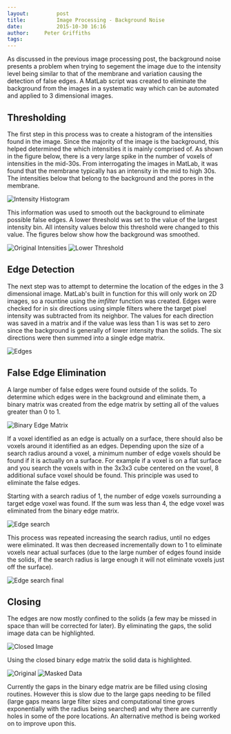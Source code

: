 ```yaml
---
layout:     	post
title:      	Image Processing - Background Noise
date:       	2015-10-30 16:16
author:     Peter Griffiths
tags:         
---
```

As discussed in the previous image processing post, the background noise presents a problem when trying to segement the image due to the intensity level being similar to that of the membrane and variation causing the detection of false edges. A MatLab script was created to eliminate the background from the images in a systematic way which can be automated and applied to 3 dimensional images.

Thresholding
------------

The first step in this process was to create a histogram of the intensities found in the image. Since the majority of the image is the background, this helped determined the which intensities it is mainly comprised of.  As shown in the figure below, there is a very large spike in the number of voxels of intensities in the mid-30s. From interrogating the images in MatLab, it was found that the membrane typically has an intensity in the mid to high 30s. The intensities below that belong to the background and the pores in the membrane. 

![Intensity Histogram](https://github.com/Materials-Informatics-Class-Fall2015/MIC-Microparticle-distribution/blob/gh-pages/img/Image%20Processing/histogram.jpg?raw=true)

This information was used to smooth out the background to eliminate possible false edges. A lower threshold was set to the value of the largest intensity bin. All intensity values below this threshold were changed to this value. The figures below show how the background was smoothed.

![Original Intensities](https://github.com/Materials-Informatics-Class-Fall2015/MIC-Microparticle-distribution/blob/gh-pages/img/Image%20Processing/original.jpg?raw=true) 
![Lower Threshold](https://github.com/Materials-Informatics-Class-Fall2015/MIC-Microparticle-distribution/blob/gh-pages/img/Image%20Processing/thresholded.jpg?raw=true)

Edge Detection
--------------

The next step was to attempt to determine the location of the edges in the 3 dimensional image. MatLab's built in function for this will only work on 2D images, so a rountine using  the *imfilter* function was created. Edges were checked for in six directions using simple filters where the target pixel intensity was subtracted from its neighbor. The values for each direction was saved in a matrix and if the value was less than 1 is was set to zero since the background is generally of lower intensity than the solids. The six directions were then summed into a single edge matrix.

![Edges](https://github.com/Materials-Informatics-Class-Fall2015/MIC-Microparticle-distribution/blob/gh-pages/img/Image%20Processing/edges.jpg?raw=true)

False Edge Elimination
----------------------

A large number of false edges were found outside of the solids. To determine which edges were in the background and eliminate them, a binary matrix was created from the edge matrix by setting all of the values greater than 0 to 1. 

![Binary Edge Matrix](https://github.com/Materials-Informatics-Class-Fall2015/MIC-Microparticle-distribution/blob/gh-pages/img/Image%20Processing/edgesBinary1.jpg?raw=true)

If a voxel identified as an edge is actually on a surface, there should also be voxels around it identified as an edges. Depending upon the size of a search radius around a voxel, a minimum number of edge voxels should be found if it is actually on a surface. For example if a voxel is on a flat surface and you search the voxels with in the 3x3x3 cube centered on the voxel, 8 additional suface voxel should be found. This principle was used to eliminate the false edges.

Starting with a search radius of 1, the number of edge voxels surrounding a target edge voxel was found. If the sum was less than 4, the edge voxel was eliminated from the binary edge matrix.

![Edge search](https://github.com/Materials-Informatics-Class-Fall2015/MIC-Microparticle-distribution/blob/gh-pages/img/Image%20Processing/maskedAverage.jpg?raw=true)

This process was repeated increasing the search radius, until no edges were eliminated. It was then decreased incrementally down to 1 to eliminate voxels near actual surfaces (due to the large number of edges found inside the solids, if the search radius is large enough it will not eliminate voxels just off the surface).

![Edge search final](https://github.com/Materials-Informatics-Class-Fall2015/MIC-Microparticle-distribution/blob/gh-pages/img/Image%20Processing/maskedAverage2.jpg?raw=true)

Closing
-------

The edges are now mostly confined to the solids (a few may be missed in space than will be corrected for later). By eliminating the gaps, the solid image data can be highlighted.

![Closed Image](https://github.com/Materials-Informatics-Class-Fall2015/MIC-Microparticle-distribution/blob/gh-pages/img/Image%20Processing/closed.jpg?raw=true)

Using the closed binary edge matrix the solid data is highlighted.

![Original](https://github.com/Materials-Informatics-Class-Fall2015/MIC-Microparticle-distribution/blob/gh-pages/img/Image%20Processing/contrast.jpg?raw=true)
![Masked Data](https://github.com/Materials-Informatics-Class-Fall2015/MIC-Microparticle-distribution/blob/gh-pages/img/Image%20Processing/contrastMasked.jpg?raw=true)

Currently the gaps in the binary edge matrix are be filled using closing routines. However this is slow due to the large gaps needing to be filled (large gaps means large filter sizes and computational time grows exponentially with the radius being searched) and why there are currently holes in some of the pore locations. An alternative method is being worked on to improve upon this.